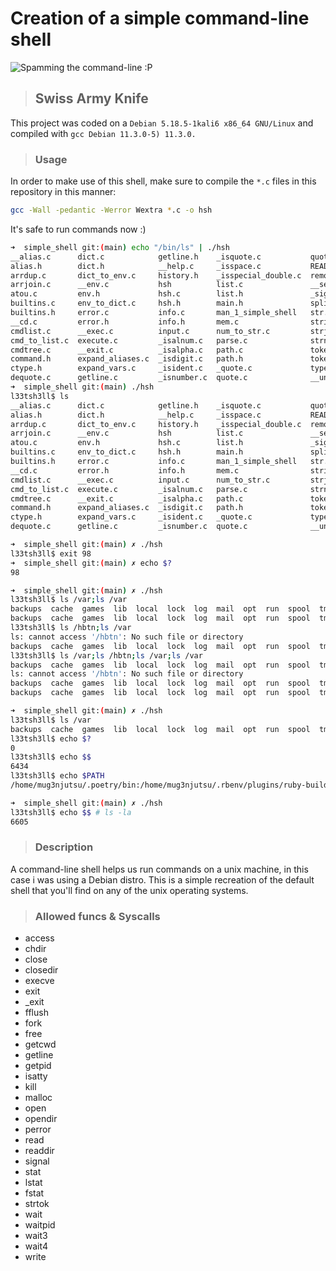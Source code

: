 # Creation of a simple command-line shell
![Spamming the command-line :P](https://memegenerator.net/img/instances/62332220/embrace-the-power-of-the-command-line.jpg)

> ## Swiss Army Knife
This project was coded on a `Debian 5.18.5-1kali6 x86_64 GNU/Linux` and compiled with `gcc Debian 11.3.0-5) 11.3.0.`

> ### Usage
In order to make use of this shell, make sure to compile the `*.c` files in this repository in this manner:
```bash
gcc -Wall -pedantic -Werror Wextra *.c -o hsh
```
It's safe to run commands now :)
```bash
➜  simple_shell git:(main) echo "/bin/ls" | ./hsh
__alias.c      dict.c            getline.h    _isquote.c           quote.h
alias.h        dict.h            __help.c     _isspace.c           README.md
arrdup.c       dict_to_env.c     history.h    _isspecial_double.c  remove_comments.c
arrjoin.c      __env.c           hsh          list.c               __setenv.c
atou.c         env.h             hsh.c        list.h               _signal.c
builtins.c     env_to_dict.c     hsh.h        main.h               split_cmd.c
builtins.h     error.c           info.c       man_1_simple_shell   str.c
__cd.c         error.h           info.h       mem.c                string.h
cmdlist.c      __exec.c          input.c      num_to_str.c         strjoin.c
cmd_to_list.c  execute.c         _isalnum.c   parse.c              strn.c
cmdtree.c      __exit.c          _isalpha.c   path.c               tokens.c
command.h      expand_aliases.c  _isdigit.c   path.h               tokens.h
ctype.h        expand_vars.c     _isident.c   _quote.c             types.h
dequote.c      getline.c         _isnumber.c  quote.c              __unsetenv.c
➜  simple_shell git:(main) ./hsh 
l33tsh3ll$ ls
__alias.c      dict.c            getline.h    _isquote.c           quote.h
alias.h        dict.h            __help.c     _isspace.c           README.md
arrdup.c       dict_to_env.c     history.h    _isspecial_double.c  remove_comments.c
arrjoin.c      __env.c           hsh          list.c               __setenv.c
atou.c         env.h             hsh.c        list.h               _signal.c
builtins.c     env_to_dict.c     hsh.h        main.h               split_cmd.c
builtins.h     error.c           info.c       man_1_simple_shell   str.c
__cd.c         error.h           info.h       mem.c                string.h
cmdlist.c      __exec.c          input.c      num_to_str.c         strjoin.c
cmd_to_list.c  execute.c         _isalnum.c   parse.c              strn.c
cmdtree.c      __exit.c          _isalpha.c   path.c               tokens.c
command.h      expand_aliases.c  _isdigit.c   path.h               tokens.h
ctype.h        expand_vars.c     _isident.c   _quote.c             types.h
dequote.c      getline.c         _isnumber.c  quote.c              __unsetenv.c
```
```bash
➜  simple_shell git:(main) ✗ ./hsh 
l33tsh3ll$ exit 98
➜  simple_shell git:(main) ✗ echo $?
98
```
```bash
➜  simple_shell git:(main) ✗ ./hsh 
l33tsh3ll$ ls /var;ls /var
backups  cache  games  lib  local  lock  log  mail  opt  run  spool  tmp  www
backups  cache  games  lib  local  lock  log  mail  opt  run  spool  tmp  www
l33tsh3ll$ ls /hbtn;ls /var
ls: cannot access '/hbtn': No such file or directory
backups  cache  games  lib  local  lock  log  mail  opt  run  spool  tmp  www
l33tsh3ll$ ls /var;ls /hbtn;ls /var;ls /var
backups  cache  games  lib  local  lock  log  mail  opt  run  spool  tmp  www
ls: cannot access '/hbtn': No such file or directory
backups  cache  games  lib  local  lock  log  mail  opt  run  spool  tmp  www
backups  cache  games  lib  local  lock  log  mail  opt  run  spool  tmp  www
```
```bash
➜  simple_shell git:(main) ✗ ./hsh 
l33tsh3ll$ ls /var
backups  cache  games  lib  local  lock  log  mail  opt  run  spool  tmp  www
l33tsh3ll$ echo $?
0
l33tsh3ll$ echo $$
6434
l33tsh3ll$ echo $PATH
/home/mug3njutsu/.poetry/bin:/home/mug3njutsu/.rbenv/plugins/ruby-build/bin:/home/mug3njutsu/.rbenv/shims:/home/mug3njutsu/.rbenv/bin:/home/mug3njutsu/.rbenv/shims:/home/mug3njutsu/.rbenv/bin:/usr/local/sbin:/usr/sbin:/sbin:/usr/local/bin:/usr/bin:/bin:/usr/local/games:/usr/games:/home/mug3njutsu/.dotnet/tools:/usr/lib/postgresql/10/bin:/home/mug3njutsu/.cargo/bin/
```
```bash
➜  simple_shell git:(main) ✗ ./hsh 
l33tsh3ll$ echo $$ # ls -la
6605
```

> ### Description
A command-line shell helps us run commands on a unix machine, in this case i was using a Debian distro.
This is a simple recreation of the default shell that you'll find on any of the unix operating systems.

> ### Allowed funcs & Syscalls
* access
* chdir
* close
* closedir
* execve
* exit
* _exit 
* fflush
* fork
* free
* getcwd
* getline
* getpid
* isatty
* kill
* malloc
* open
* opendir
* perror
* read
* readdir
* signal
* stat 
* lstat 
* fstat 
* strtok
* wait
* waitpid
* wait3
* wait4
* write